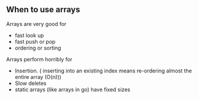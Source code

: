 ## When to use arrays 

Arrays are very good for 
- fast look up
- fast push or pop
- ordering or sorting

Arrays perform horribly for 

- Insertion. ( inserting into an existing index means re-ordering almost the entire array (O(n)))
- Slow deletes
- static arrays (like arrays in go) have fixed sizes